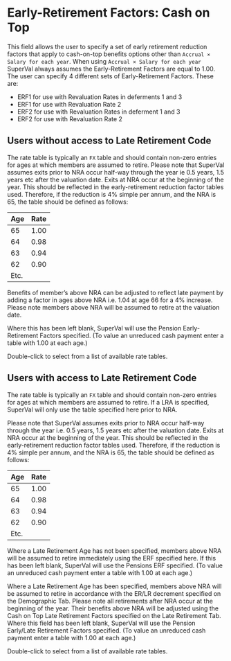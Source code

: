 # Early-Retirement Factors: Cash on Top

This field allows the user to specify a set of early retirement
reduction factors that apply to cash-on-top benefits options other than
`Accrual × Salary for each year`. When using `Accrual × Salary for each
year` SuperVal always assumes the Early-Retirement Factors are equal to
1.00. The user can specify 4 different sets of Early-Retirement Factors.
These are:

-   ERF1 for use with Revaluation Rates in deferments 1 and 3
-   ERF1 for use with Revaluation Rate 2
-   ERF2 for use with Revaluation Rates in deferment 1 and 3
-   ERF2 for use with Revaluation Rate 2


## Users without access to Late Retirement Code

The rate table is typically an `FX` table and should contain non-zero
entries for ages at which members are assumed to retire. Please note
that SuperVal assumes exits prior to NRA occur half-way through the year
ie 0.5 years, 1.5 years etc after the valuation date. Exits at NRA occur
at the beginning of the year. This should be reflected in the
early-retirement reduction factor tables used. Therefore, if the
reduction is 4% simple per annum, and the NRA is 65, the table should be
defined as follows:

Age  | Rate
-----|-----
65   | 1.00
64   | 0.98
63   | 0.94
62   | 0.90
Etc. |

Benefits of member’s above NRA can be adjusted to reflect late payment
by adding a factor in ages above NRA i.e. 1.04 at age 66 for a 4%
increase. Please note members above NRA will be assumed to retire at the
valuation date.

Where this has been left blank, SuperVal will use the Pension
Early-Retirement Factors specified. (To value an unreduced cash payment
enter a table with 1.00 at each age.)

Double-click to select from a list of available rate tables.


## Users with access to Late Retirement Code

The rate table is typically an `FX` table and should contain non-zero
entries for ages at which members are assumed to retire. If a LRA is
specified, SuperVal will only use the table specified here prior to NRA.

Please note that SuperVal assumes exits prior to NRA occur half-way
through the year i.e. 0.5 years, 1.5 years etc after the valuation date.
Exits at NRA occur at the beginning of the year. This should be
reflected in the early-retirement reduction factor tables used.
Therefore, if the reduction is 4% simple per annum, and the NRA is 65,
the table should be defined as follows:

Age  | Rate
-----|-----
65   | 1.00
64   | 0.98
63   | 0.94
62   | 0.90
Etc. | 

Where a Late Retirement Age has not been specified, members above NRA
will be assumed to retire immediately using the ERF specified here. If
this has been left blank, SuperVal will use the Pensions ERF specified.
(To value an unreduced cash payment enter a table with 1.00 at each
age.)

Where a Late Retirement Age has been specified, members above NRA will
be assumed to retire in accordance with the ER/LR decrement specified on
the Demographic Tab. Please note all retirements after NRA occur at the
beginning of the year. Their benefits above NRA will be adjusted using
the Cash on Top Late Retirement Factors specified on the Late Retirement
Tab. Where this field has been left blank, SuperVal will use the Pension
Early/Late Retirement Factors specified. (To value an unreduced cash
payment enter a table with 1.00 at each age.)

Double-click to select from a list of available rate tables.
